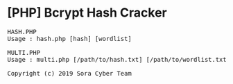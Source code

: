 # [PHP] Bcrypt Hash Cracker 
<pre>
HASH.PHP
Usage : hash.php [hash] [wordlist]

MULTI.PHP
Usage : multi.php [/path/to/hash.txt] [/path/to/wordlist.txt]

Copyright (c) 2019 Sora Cyber Team
